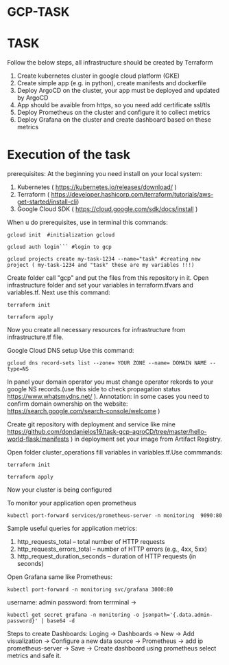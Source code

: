 # GCP-TASK
# TASK 
Follow the below steps, all infrastructure should be created by Terraform
1. Create kubernetes cluster in google cloud platform (GKE)
2. Create simple app (e.g. in python), create manifests and dockerfile
3. Deploy ArgoCD on the cluster, your app must be deployed and updated by ArgoCD
4. App should be avaible from https, so you need add certificate ssl/tls
5. Deploy Prometheus on the cluster and configure it to collect metrics
6. Deploy Grafana on the cluster and create dashboard based on these metrics
    
# Execution of the task
prerequisites: 
At the beginning you need install on your local system:
1. Kubernetes ( https://kubernetes.io/releases/download/ )
2. Terraform ( https://developer.hashicorp.com/terraform/tutorials/aws-get-started/install-cli)
3. Google Cloud SDK ( https://cloud.google.com/sdk/docs/install )


When u do prerequisites, use in terminal this commands: 
```
gcloud init  #initialization gcloud
```
```
gcloud auth login``` #login to gcp
```
```
gcloud projects create my-task-1234 --name="task" #creating new project ( my-task-1234 and "task" these are my variables !!!)
```

Create folder call "gcp" and put the files from this repository in it.
Open infrastructure folder and set your variables in terraform.tfvars and variables.tf. 
Next use this command: 
```
terraform init 
```
```
terraform apply
```
Now you create all necessary resources for infrastructure from infrastructure.tf file. 

Google Cloud DNS setup
Use this command:
``` 
gcloud dns record-sets list --zone= YOUR ZONE --name= DOMAIN NAME --type=NS
```
In panel your domain operator you must change operator rekords to your google NS records.(use this side to check propagation status https://www.whatsmydns.net/ ). 
Annotation: in some cases you need to confirm domain ownership on the website: https://search.google.com/search-console/welcome )

Create git repository with deployment and service like mine https://github.com/dondanielos19/task-gcp-agroCD/tree/master/hello-world-flask/manifests ) in deployment set your image from Artifact Registry. 

Open folder cluster_operations fill variables in variables.tf.Use commmands: 
```
terraform init
```
```
terraform apply
```
Now your cluster is being configured

To monitor your application open prometheus

```
kubectl port-forward services/prometheus-server -n monitoring  9090:80 
``` 
Sample useful queries for application metrics:
1. http_requests_total – total number of HTTP requests
2. http_requests_errors_total – number of HTTP errors (e.g., 4xx, 5xx)
3. http_request_duration_seconds – duration of HTTP requests (in seconds)


Open Grafana same like Prometheus:

```
kubectl port-forward -n monitoring svc/grafana 3000:80
```

username: admin
password: from terrminal ->
```
kubectl get secret grafana -n monitoring -o jsonpath='{.data.admin-password}' | base64 -d
```

Steps to create Dashboards:
Loging -> Dashboards -> New -> Add visualization -> Configure a new data source -> Prometheus -> add ip prometheus-server -> Save -> Create dashboard using prometheus select metrics and safe it.


